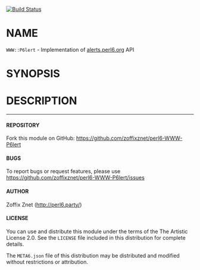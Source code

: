 [![Build Status](https://travis-ci.org/zoffixznet/perl6-WWW-P6lert.svg)](https://travis-ci.org/zoffixznet/perl6-WWW-P6lert)

# NAME

`WWW::P6lert` - Implementation of [alerts.perl6.org](https://alerts.perl6.org) API

# SYNOPSIS

# DESCRIPTION

----

#### REPOSITORY

Fork this module on GitHub:
https://github.com/zoffixznet/perl6-WWW-P6lert

#### BUGS

To report bugs or request features, please use
https://github.com/zoffixznet/perl6-WWW-P6lert/issues

#### AUTHOR

Zoffix Znet (http://perl6.party/)

#### LICENSE

You can use and distribute this module under the terms of the
The Artistic License 2.0. See the `LICENSE` file included in this
distribution for complete details.

The `META6.json` file of this distribution may be distributed and modified
without restrictions or attribution.
